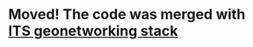 # Moved! The code was merged with [ITS geonetworking stack](https://github.com/alexvoronov/geonetworking)
